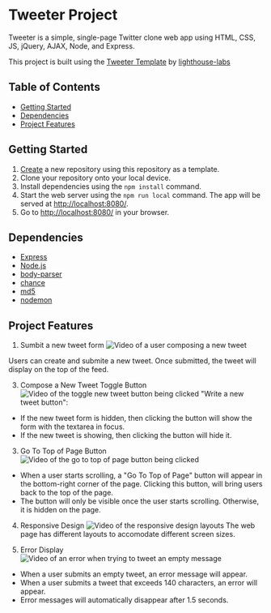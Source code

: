 # Tweeter Project

Tweeter is a simple, single-page Twitter clone web app using HTML, CSS, JS, jQuery, AJAX, Node, and Express.

This project  is built using the [Tweeter Template](https://github.com/lighthouse-labs/tweeter) by [lighthouse-labs](https://github.com/lighthouse-labs)

## Table of Contents
- [Getting Started](#getting-started)
- [Dependencies](#dependencies)
- [Project Features](#project-features)

## Getting Started

1. [Create](https://docs.github.com/en/repositories/creating-and-managing-repositories/creating-a-repository-from-a-template) a new repository using this repository as a template.
2. Clone your repository onto your local device.
3. Install dependencies using the `npm install` command.
3. Start the web server using the `npm run local` command. The app will be served at <http://localhost:8080/>.
4. Go to <http://localhost:8080/> in your browser.

## Dependencies

- [Express](https://expressjs.com/)
- [Node.js](https://nodejs.org/en/)
- [body-parser](https://expressjs.com/en/resources/middleware/body-parser.html)
- [chance](https://chancejs.com/)
- [md5](https://github.com/pvorb/node-md5)
- [nodemon](https://nodemon.io/)

## Project Features

1. Sumbit a new tweet form
![Video of a user composing a new tweet](https://github.com/vwong02/tweeter/assets/140195741/6b1bd103-ff8c-4ba5-af6f-d45515394636)

Users can create and submite a new tweet. Once submitted, the tweet will display on the top of the feed.

3. Compose a New Tweet Toggle Button
![Video of the toggle new tweet button being clicked](https://github.com/vwong02/tweeter/assets/140195741/497e0005-c5dc-4338-900c-9b9a0dd38ebc)
"Write a new tweet button":
- If the new tweet form is hidden, then clicking the button will show the form with the textarea in focus.
- If the new tweet is showing, then clicking the button will hide it. 

3. Go To Top of Page Button
![Video of the go to top of page button being clicked](https://github.com/vwong02/tweeter/assets/140195741/c3d4046a-736f-4a95-ae86-1460c6768f9d)

- When a user starts scrolling, a "Go To Top of Page" button will appear in the bottom-right corner of the page. Clicking this button, will bring users back to the top of the page. 
- The button will only be visible once the user starts scrolling. Otherwise, it is hidden on the page.

4. Responsive Design
![Video of the responsive design layouts](https://imgur.com/a/nAo3K5k)
The web page has different layouts to accomodate different screen sizes.

5. Error Display
![Video of an error when trying to tweet an empty message](https://github.com/vwong02/tweeter/assets/140195741/5e517952-37cb-4022-990e-a8a3612c3a28)

- When a user submits an empty tweet, an error message will appear.
- When a user submits a tweet that exceeds 140 characters, an error will appear.
- Error messages will automatically disappear after 1.5 seconds. 

